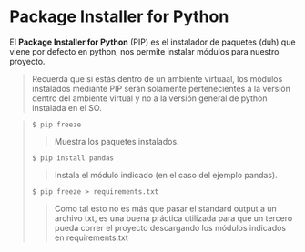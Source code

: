 # Package Installer for Python

El **Package Installer for Python** (PIP) es el instalador de paquetes (duh) que viene por defecto en python, nos permite instalar módulos para nuestro proyecto.
>Recuerda que si estás dentro de un ambiente virtuaal, los módulos instalados mediante PIP serán solamente pertenecientes a la versión dentro del ambiente virtual y no a la versión general de python instalada en el SO.  

>```
>$ pip freeze
>```
>>Muestra los paquetes instalados.
>```
>$ pip install pandas
>```
>>Instala el módulo indicado (en el caso del ejemplo pandas).
>```
>$ pip freeze > requirements.txt
>```
>>Como tal esto no es más que pasar el standard output a un archivo txt, es una buena práctica utilizada para que un tercero pueda correr el proyecto descargando los módulos indicados en requirements.txt